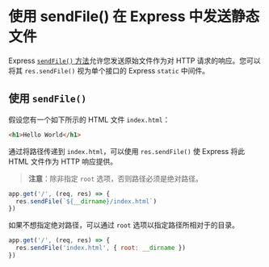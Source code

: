 # 使用 sendFile() 在 Express 中发送静态文件

Express [`sendFile()` 方法](https://expressjs.com/en/api.html#res.sendFile)允许您发送原始文件作为对 HTTP 请求的响应。您可以将其 `res.sendFile()` 视为单个接口的 Express `static` 中间件。

## 使用 `sendFile()`

假设您有一个如下所示的 HTML 文件 `index.html`：

```html
<h1>Hello World</h1>
```

通过将路径传递到 `index.html`，可以使用 `res.sendFile()` 使 Express 将此 HTML 文件作为 HTTP 响应提供。

> **注意**：除非指定 `root` 选项，否则路径必须是绝对路径。

```js
app.get('/', (req, res) => {
  res.sendFile(`${__dirname}/index.html`)
})
```

如果不想指定绝对路径，可以通过 `root` 选项以指定路径所相对于的目录。

```js
app.get('/', (req, res) => {
  res.sendFile('index.html', { root: __dirname })
})
```
